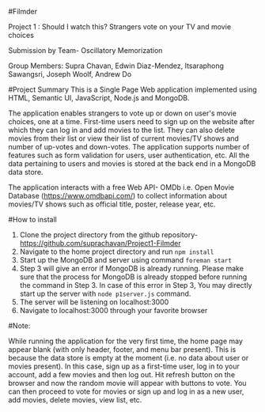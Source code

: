#Filmder 

Project 1 : Should I watch this?  Strangers vote on your TV and movie choices

Submission by Team- Oscillatory Memorization

Group Members: Supra Chavan, Edwin Diaz-Mendez, Itsaraphong Sawangsri, Joseph Woolf, Andrew Do

#Project Summary
This is a Single Page Web application implemented using HTML, Semantic UI, JavaScript, Node.js and MongoDB. 

The application enables strangers to vote up or down on user's movie choices, one at a time. First-time users need to sign up on the website after which they can log in and add movies to the list. They can also delete movies from their list or view their list of current movies/TV shows and number of up-votes and down-votes. The application supports number of features such as form validation for users, user authentication, etc. All the data pertaining to users and movies is stored at the back end in a MongoDB data store.

The application interacts with a free Web API- OMDb i.e. Open Movie Database (https://www.omdbapi.com/) to collect information about movies/TV shows such as official title, poster, release year, etc.


#How to install

1. Clone the project directory from the github repository- https://github.com/suprachavan/Project1-Filmder
2. Navigate to the home project directory and run `npm install`
3. Start up the MongoDB and server using command `foreman start`
4. Step 3 will give an error if MongoDB is already running. Please make sure that the process for MongoDB is already stopped before running the command in Step 3. In case of this error in Step 3, You may directly start up the server with `node p1server.js` command.
4. The server will be listening on localhost:3000
5. Navigate to localhost:3000 through your favorite browser

#Note: 

While running the application for the very first time, the home page may appear blank (with only header, footer, and menu bar present). This is because the data store is empty at the moment (i.e. no data about user or movies present).
In this case, sign up as a first-time user, log in to your account, add a few movies and then log out.
Hit refresh button on the browser and now the random movie will appear with buttons to vote.
You can then proceed to vote for movies or sign up and log in as a new user, add movies, delete movies, view list, etc.
